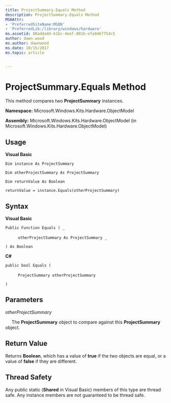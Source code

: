 ```yaml
---
title: ProjectSummary.Equals Method
description: ProjectSummary.Equals Method
MSHAttr:
- 'PreferredSiteName:MSDN'
- 'PreferredLib:/library/windows/hardware'
ms.assetid: 88adda44-b1bc-4eef-801b-efa0467754c5
author: dawn.wood
ms.author: dawnwood
ms.date: 10/15/2017
ms.topic: article


---
```


# ProjectSummary.Equals Method


This method compares two **ProjectSummary** instances.

**Namespace:** Microsoft.Windows.Kits.Hardware.ObjectModel

**Assembly:** Microsoft.Windows.Kits.Hardware.ObjectModel (in Microsoft.Windows.Kits.Hardware.ObjectModel)

## <span id="Usage"></span><span id="usage"></span><span id="USAGE"></span>Usage


**Visual Basic**

`Dim instance As ProjectSummary`

`Dim otherProjectSummary As ProjectSummary`

`Dim returnValue As Boolean`

`returnValue = instance.Equals(otherProjectSummary)`

## <span id="Syntax"></span><span id="syntax"></span><span id="SYNTAX"></span>Syntax


**Visual Basic**

`Public Function Equals ( _`

          `otherProjectSummary As ProjectSummary _`

`) As Boolean`

**C#**

`public bool Equals (`

          `ProjectSummary otherProjectSummary`

`)`

## <span id="Parameters"></span><span id="parameters"></span><span id="PARAMETERS"></span>Parameters


*otherProjectSummary*

     The **ProjectSummary** object to compare against this **ProjectSummary** object.

## <span id="Return_Value"></span><span id="return_value"></span><span id="RETURN_VALUE"></span>Return Value


Returns **Boolean**, which has a value of **true** if the two objects are equal, or a value of **false** if they are different.

## <span id="Thread_Safety"></span><span id="thread_safety"></span><span id="THREAD_SAFETY"></span>Thread Safety


Any public static (**Shared** in Visual Basic) members of this type are thread safe. Any instance members are not guaranteed to be thread safe.

 

 







